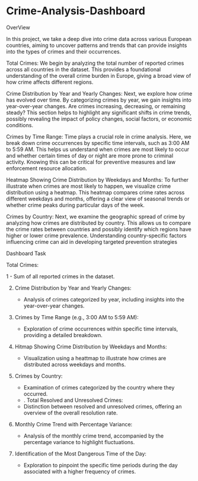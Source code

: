 # Crime-Analysis-Dashboard
OverView

In this project, we take a deep dive into crime data across various European countries, aiming to uncover patterns and trends that can provide insights into the types of crimes and their occurrences.

Total Crimes:
We begin by analyzing the total number of reported crimes across all countries in the dataset. This provides a foundational understanding of the overall crime burden in Europe, giving a broad view of how crime affects different regions.

Crime Distribution by Year and Yearly Changes:
Next, we explore how crime has evolved over time. By categorizing crimes by year, we gain insights into year-over-year changes. Are crimes increasing, decreasing, or remaining steady? This section helps to highlight any significant shifts in crime trends, possibly revealing the impact of policy changes, social factors, or economic conditions.

Crimes by Time Range:
Time plays a crucial role in crime analysis. Here, we break down crime occurrences by specific time intervals, such as 3:00 AM to 5:59 AM. This helps us understand when crimes are most likely to occur and whether certain times of day or night are more prone to criminal activity. Knowing this can be critical for preventive measures and law enforcement resource allocation.

Heatmap Showing Crime Distribution by Weekdays and Months:
To further illustrate when crimes are most likely to happen, we visualize crime distribution using a heatmap. This heatmap compares crime rates across different weekdays and months, offering a clear view of seasonal trends or whether crime peaks during particular days of the week.

Crimes by Country:
Next, we examine the geographic spread of crime by analyzing how crimes are distributed by country. This allows us to compare the crime rates between countries and possibly identify which regions have higher or lower crime prevalence. Understanding country-specific factors influencing crime can aid in developing targeted prevention strategies





Dashboard Task

Total Crimes:

1 - Sum of all reported crimes in the dataset.


2. Crime Distribution by Year and Yearly Changes:
   - Analysis of crimes categorized by year, including insights into the year-over-year changes.

3. Crimes by Time Range (e.g., 3:00 AM to 5:59 AM):
   - Exploration of crime occurrences within specific time intervals, providing a detailed breakdown.

4. Hitmap Showing Crime Distribution by Weekdays and Months:
   - Visualization using a heattmap to illustrate how crimes are distributed across weekdays and months.

5. Crimes by Country:
   - Examination of crimes categorized by the country where they occurred.
   - . Total Resolved and Unresolved Crimes:
   - Distinction between resolved and unresolved crimes, offering an overview of the overall resolution rate.

7. Monthly Crime Trend with Percentage Variance:
   - Analysis of the monthly crime trend, accompanied by the percentage variance to highlight fluctuations.

8. Identification of the Most Dangerous Time of the Day:
   - Exploration to pinpoint the specific time periods during the day associated with a higher frequency of crimes.



